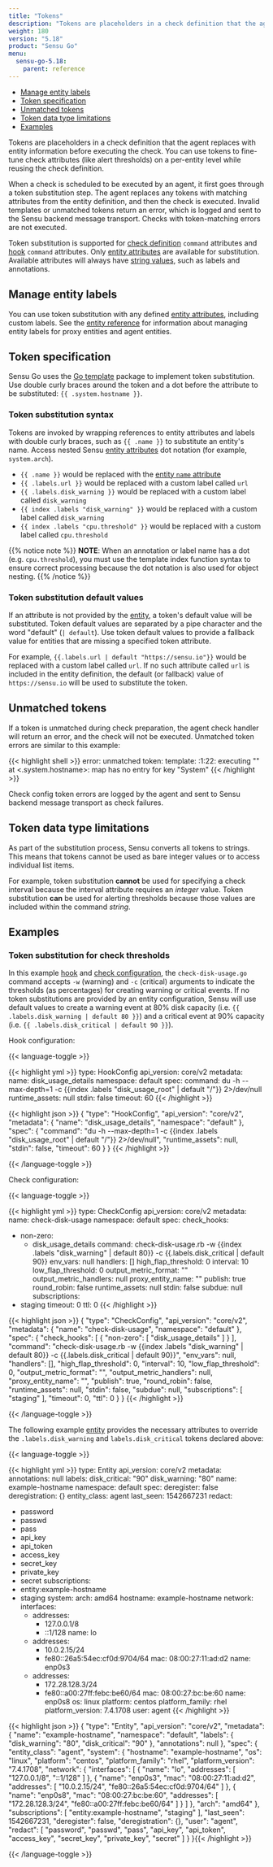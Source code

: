 ```yaml
---
title: "Tokens"
description: "Tokens are placeholders in a check definition that the agent replaces with entity information before executing the check. You can use tokens to fine-tune check attributes (like alert thresholds) on a per-entity level while reusing check definitions. Read the reference doc to learn about tokens."
weight: 180
version: "5.18"
product: "Sensu Go"
menu: 
  sensu-go-5.18:
    parent: reference
---
```


- [Manage entity labels](#manage-entity-labels)
- [Token specification](#token-specification)
- [Unmatched tokens](#unmatched-tokens)
- [Token data type limitations](#token-data-type-limitations)
- [Examples](#examples)

Tokens are placeholders in a check definition that the agent replaces with entity information before executing the check.
You can use tokens to fine-tune check attributes (like alert thresholds) on a per-entity level while reusing the check definition.

When a check is scheduled to be executed by an agent, it first goes through a token substitution step.
The agent replaces any tokens with matching attributes from the entity definition, and then the check is executed.
Invalid templates or unmatched tokens return an error, which is logged and sent to the Sensu backend message transport.
Checks with token-matching errors are not executed.

Token substitution is supported for [check definition][7] `command` attributes and [hook][8] `command` attributes.
Only [entity attributes][4] are available for substitution.
Available attributes will always have [string values][9], such as labels and annotations.

## Manage entity labels

You can use token substitution with any defined [entity attributes][4], including custom labels.
See the [entity reference][6] for information about managing entity labels for proxy entities and agent entities.

## Token specification

Sensu Go uses the [Go template][1] package to implement token substitution.
Use double curly braces around the token and a dot before the attribute to be substituted: `{{ .system.hostname }}`.

### Token substitution syntax

Tokens are invoked by wrapping references to entity attributes and labels with double curly braces, such as `{{ .name }}` to substitute an entity's name.
Access nested Sensu [entity attributes][3] dot notation (for example, `system.arch`).

- `{{ .name }}` would be replaced with the [entity `name` attribute][3]
- `{{ .labels.url }}` would be replaced with a custom label called `url`
- `{{ .labels.disk_warning }}` would be replaced with a custom label called `disk_warning`
- `{{ index .labels "disk_warning" }}` would be replaced with a custom label called
  `disk_warning`
- `{{ index .labels "cpu.threshold" }}` would be replaced with a custom label called `cpu.threshold`

{{% notice note %}}
**NOTE**: When an annotation or label name has a dot (e.g. `cpu.threshold`), you must use the template index function syntax to ensure correct processing because the dot notation is also used for object nesting.
{{% /notice %}}

### Token substitution default values

If an attribute is not provided by the [entity][3], a token's default value will be substituted.
Token default values are separated by a pipe character and the word "default" (`| default`).
Use token default values to provide a fallback value for entities that are missing a specified token attribute.

For example, `{{.labels.url | default "https://sensu.io"}}` would be replaced with a custom label called `url`.
If no such attribute called `url` is included in the entity definition, the default (or fallback) value of `https://sensu.io` will be used to substitute the token.

## Unmatched tokens

If a token is unmatched during check preparation, the agent check handler will return an error, and the check will not be executed.
Unmatched token errors are similar to this example:

{{< highlight shell >}}
error: unmatched token: template: :1:22: executing "" at <.system.hostname>: map has no entry for key "System"
{{< /highlight >}}

Check config token errors are logged by the agent and sent to Sensu backend message transport as check failures.

## Token data type limitations

As part of the substitution process, Sensu converts all tokens to strings.
This means that tokens cannot be used as bare integer values or to access individual list items.

For example, token substitution **cannot** be used for specifying a check interval because the interval attribute requires an _integer_ value.
Token substitution **can** be used for alerting thresholds because those values are included within the command _string_.

## Examples

### Token substitution for check thresholds 

In this example [hook][8] and [check configuration][5], the `check-disk-usage.go` command accepts `-w` (warning) and `-c` (critical) arguments to indicate the thresholds (as percentages) for creating warning or critical events.
If no token substitutions are provided by an entity configuration, Sensu will use default values to create a warning event at 80% disk capacity (i.e. `{{ .labels.disk_warning | default 80 }}`) and a critical event at 90% capacity (i.e. `{{ .labels.disk_critical | default 90 }}`).

Hook configuration:

{{< language-toggle >}}

{{< highlight yml >}}
type: HookConfig
api_version: core/v2
metadata:
  name: disk_usage_details
  namespace: default
spec:
  command: du -h --max-depth=1 -c {{index .labels "disk_usage_root" | default "/"}}  2>/dev/null
  runtime_assets: null
  stdin: false
  timeout: 60
{{< /highlight >}}

{{< highlight json >}}
{
  "type": "HookConfig",
  "api_version": "core/v2",
  "metadata": {
    "name": "disk_usage_details",
    "namespace": "default"
  },
  "spec": {
    "command": "du -h --max-depth=1 -c {{index .labels \"disk_usage_root\" | default \"/\"}}  2>/dev/null",
    "runtime_assets": null,
    "stdin": false,
    "timeout": 60
  }
}
{{< /highlight >}}

{{< /language-toggle >}}

Check configuration: 

{{< language-toggle >}}

{{< highlight yml >}}
type: CheckConfig
api_version: core/v2
metadata:
  name: check-disk-usage
  namespace: default
spec:
  check_hooks:
  - non-zero:
    - disk_usage_details
  command: check-disk-usage.rb -w {{index .labels "disk_warning" | default 80}} -c
    {{.labels.disk_critical | default 90}}
  env_vars: null
  handlers: []
  high_flap_threshold: 0
  interval: 10
  low_flap_threshold: 0
  output_metric_format: ""
  output_metric_handlers: null
  proxy_entity_name: ""
  publish: true
  round_robin: false
  runtime_assets: null
  stdin: false
  subdue: null
  subscriptions:
  - staging
  timeout: 0
  ttl: 0
{{< /highlight >}}

{{< highlight json >}}
{
  "type": "CheckConfig",
  "api_version": "core/v2",
  "metadata": {
    "name": "check-disk-usage",
    "namespace": "default"
  },
  "spec": {
    "check_hooks": [
      {
        "non-zero": [
          "disk_usage_details"
        ]
      }
    ],
    "command": "check-disk-usage.rb -w {{index .labels \"disk_warning\" | default 80}} -c {{.labels.disk_critical | default 90}}",
    "env_vars": null,
    "handlers": [],
    "high_flap_threshold": 0,
    "interval": 10,
    "low_flap_threshold": 0,
    "output_metric_format": "",
    "output_metric_handlers": null,
    "proxy_entity_name": "",
    "publish": true,
    "round_robin": false,
    "runtime_assets": null,
    "stdin": false,
    "subdue": null,
    "subscriptions": [
      "staging"
    ],
    "timeout": 0,
    "ttl": 0
  }
}
{{< /highlight >}}

{{< /language-toggle >}}

The following example [entity][4] provides the necessary attributes to override the `.labels.disk_warning` and `labels.disk_critical` tokens declared above:

{{< language-toggle >}}

{{< highlight yml >}}
type: Entity
api_version: core/v2
metadata:
  annotations: null
  labels:
    disk_critical: "90"
    disk_warning: "80"
  name: example-hostname
  namespace: default
spec:
  deregister: false
  deregistration: {}
  entity_class: agent
  last_seen: 1542667231
  redact:
  - password
  - passwd
  - pass
  - api_key
  - api_token
  - access_key
  - secret_key
  - private_key
  - secret
  subscriptions:
  - entity:example-hostname
  - staging
  system:
    arch: amd64
    hostname: example-hostname
    network:
      interfaces:
      - addresses:
        - 127.0.0.1/8
        - ::1/128
        name: lo
      - addresses:
        - 10.0.2.15/24
        - fe80::26a5:54ec:cf0d:9704/64
        mac: 08:00:27:11:ad:d2
        name: enp0s3
      - addresses:
        - 172.28.128.3/24
        - fe80::a00:27ff:febc:be60/64
        mac: 08:00:27:bc:be:60
        name: enp0s8
    os: linux
    platform: centos
    platform_family: rhel
    platform_version: 7.4.1708
  user: agent
{{< /highlight >}}

{{< highlight json >}}
{
  "type": "Entity",
  "api_version": "core/v2",
  "metadata": {
    "name": "example-hostname",
    "namespace": "default",
    "labels": {
      "disk_warning": "80",
      "disk_critical": "90"
    },
    "annotations": null
  },
  "spec": {
    "entity_class": "agent",
    "system": {
      "hostname": "example-hostname",
      "os": "linux",
      "platform": "centos",
      "platform_family": "rhel",
      "platform_version": "7.4.1708",
      "network": {
        "interfaces": [
          {
            "name": "lo",
            "addresses": [
              "127.0.0.1/8",
              "::1/128"
            ]
          },
          {
            "name": "enp0s3",
            "mac": "08:00:27:11:ad:d2",
            "addresses": [
              "10.0.2.15/24",
              "fe80::26a5:54ec:cf0d:9704/64"
            ]
          },
          {
            "name": "enp0s8",
            "mac": "08:00:27:bc:be:60",
            "addresses": [
              "172.28.128.3/24",
              "fe80::a00:27ff:febc:be60/64"
            ]
          }
        ]
      },
      "arch": "amd64"
    },
    "subscriptions": [
      "entity:example-hostname",
      "staging"
    ],
    "last_seen": 1542667231,
    "deregister": false,
    "deregistration": {},
    "user": "agent",
    "redact": [
      "password",
      "passwd",
      "pass",
      "api_key",
      "api_token",
      "access_key",
      "secret_key",
      "private_key",
      "secret"
    ]
  }
}{{< /highlight >}}

{{< /language-toggle >}}

[1]: https://golang.org/pkg/text/template/
[3]: ../entities/#entities-specification
[4]: ../entities/
[5]: ../checks/
[6]: ../entities#manage-entity-labels
[7]: ../checks/#check-commands
[8]: ../hooks/
[9]: #token-data-type-limitations
